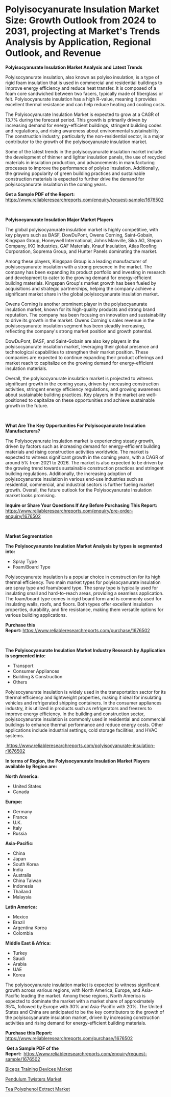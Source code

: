 <p><h1>Polyisocyanurate Insulation Market Size: Growth Outlook from 2024 to 2031, projecting at Market's Trends Analysis by Application, Regional Outlook, and Revenue</h1></p><p><strong>Polyisocyanurate Insulation Market Analysis and Latest Trends</strong></p>
<p><p>Polyisocyanurate insulation, also known as polyiso insulation, is a type of rigid foam insulation that is used in commercial and residential buildings to improve energy efficiency and reduce heat transfer. It is composed of a foam core sandwiched between two facers, typically made of fiberglass or felt. Polyisocyanurate insulation has a high R-value, meaning it provides excellent thermal resistance and can help reduce heating and cooling costs.</p><p>The Polyisocyanurate Insulation Market is expected to grow at a CAGR of 13.7% during the forecast period. This growth is primarily driven by increasing demand for energy-efficient buildings, stringent building codes and regulations, and rising awareness about environmental sustainability. The construction industry, particularly the non-residential sector, is a major contributor to the growth of the polyisocyanurate insulation market.</p><p>Some of the latest trends in the polyisocyanurate insulation market include the development of thinner and lighter insulation panels, the use of recycled materials in insulation production, and advancements in manufacturing processes to improve the performance of polyiso insulation. Additionally, the growing popularity of green building practices and sustainable construction materials is expected to further drive the demand for polyisocyanurate insulation in the coming years.</p></p>
<p><strong>Get a Sample PDF of the Report:&nbsp;</strong> <a href="https://www.reliableresearchreports.com/enquiry/request-sample/1676502">https://www.reliableresearchreports.com/enquiry/request-sample/1676502</a></p>
<p>&nbsp;</p>
<p><strong>Polyisocyanurate Insulation Major Market Players</strong></p>
<p><p>The global polyisocyanurate insulation market is highly competitive, with key players such as BASF, DowDuPont, Owens Corning, Saint-Gobain, Kingspan Group, Honeywell International, Johns Manville, Sika AG, Stepan Company, IKO Industries, GAF Materials, Knauf Insulation, Atlas Roofing Corporation, Soprema Group, and Hunter Panels dominating the market. </p><p>Among these players, Kingspan Group is a leading manufacturer of polyisocyanurate insulation with a strong presence in the market. The company has been expanding its product portfolio and investing in research and development to cater to the growing demand for energy-efficient building materials. Kingspan Group's market growth has been fueled by acquisitions and strategic partnerships, helping the company achieve a significant market share in the global polyisocyanurate insulation market.</p><p>Owens Corning is another prominent player in the polyisocyanurate insulation market, known for its high-quality products and strong brand reputation. The company has been focusing on innovation and sustainability to drive its growth in the market. Owens Corning's sales revenue in the polyisocyanurate insulation segment has been steadily increasing, reflecting the company's strong market position and growth potential.</p><p>DowDuPont, BASF, and Saint-Gobain are also key players in the polyisocyanurate insulation market, leveraging their global presence and technological capabilities to strengthen their market position. These companies are expected to continue expanding their product offerings and market reach to capitalize on the growing demand for energy-efficient insulation materials.</p><p>Overall, the polyisocyanurate insulation market is projected to witness significant growth in the coming years, driven by increasing construction activities, stringent energy efficiency regulations, and growing awareness about sustainable building practices. Key players in the market are well-positioned to capitalize on these opportunities and achieve sustainable growth in the future.</p></p>
<p>&nbsp;</p>
<p><strong>What Are The Key Opportunities For Polyisocyanurate Insulation Manufacturers?</strong></p>
<p><p>The Polyisocyanurate Insulation market is experiencing steady growth, driven by factors such as increasing demand for energy-efficient building materials and rising construction activities worldwide. The market is expected to witness significant growth in the coming years, with a CAGR of around 5% from 2021 to 2026. The market is also expected to be driven by the growing trend towards sustainable construction practices and stringent building regulations. Additionally, the increasing adoption of polyisocyanurate insulation in various end-use industries such as residential, commercial, and industrial sectors is further fueling market growth. Overall, the future outlook for the Polyisocyanurate Insulation market looks promising.</p></p>
<p><strong>Inquire or Share Your Questions If Any Before Purchasing This Report:</strong> <a href="https://www.reliableresearchreports.com/enquiry/pre-order-enquiry/1676502">https://www.reliableresearchreports.com/enquiry/pre-order-enquiry/1676502</a></p>
<p>&nbsp;</p>
<p><strong>Market Segmentation</strong></p>
<p><strong>The Polyisocyanurate Insulation Market Analysis by types is segmented into:</strong></p>
<p><ul><li>Spray Type</li><li>Foam/Board Type</li></ul></p>
<p><p>Polyisocyanurate insulation is a popular choice in construction for its high thermal efficiency. Two main market types for polyisocyanurate insulation are spray type and foam/board type. The spray type is typically used for insulating small and hard-to-reach areas, providing a seamless application. The foam/board type comes in rigid board form and is commonly used for insulating walls, roofs, and floors. Both types offer excellent insulation properties, durability, and fire resistance, making them versatile options for various building applications.</p></p>
<p><strong>Purchase this Report:&nbsp;</strong><a href="https://www.reliableresearchreports.com/purchase/1676502">https://www.reliableresearchreports.com/purchase/1676502</a></p>
<p>&nbsp;</p>
<p><strong>The Polyisocyanurate Insulation Market Industry Research by Application is segmented into:</strong></p>
<p><ul><li>Transport</li><li>Consumer Appliances</li><li>Building & Construction</li><li>Others</li></ul></p>
<p><p>Polyisocyanurate insulation is widely used in the transportation sector for its thermal efficiency and lightweight properties, making it ideal for insulating vehicles and refrigerated shipping containers. In the consumer appliances industry, it is utilized in products such as refrigerators and freezers to improve energy efficiency. In the building and construction sector, polyisocyanurate insulation is commonly used in residential and commercial buildings to enhance thermal performance and reduce energy costs. Other applications include industrial settings, cold storage facilities, and HVAC systems.</p></p>
<p><a href="https://www.reliableresearchreports.com/polyisocyanurate-insulation-r1676502">&nbsp;https://www.reliableresearchreports.com/polyisocyanurate-insulation-r1676502</a></p>
<p><strong>In terms of Region, the Polyisocyanurate Insulation Market Players available by Region are:</strong></p>
<p>
    <p> <strong> North America: </strong>
        <ul>
            <li>United States</li>
            <li>Canada</li>
        </ul>
        </p> 
    <p> <strong> Europe: </strong>
        <ul>
            <li>Germany</li>
            <li>France</li>
            <li>U.K.</li>
            <li>Italy</li>
            <li>Russia</li>
        </ul>
        </p> 
    <p> <strong> Asia-Pacific: </strong>
        <ul>
            <li>China</li>
            <li>Japan</li>
            <li>South Korea</li>
            <li>India</li>
            <li>Australia</li>
            <li>China Taiwan</li>
            <li>Indonesia</li>
            <li>Thailand</li>
            <li>Malaysia</li>
        </ul>
        </p> 
    <p> <strong> Latin America: </strong>
        <ul>
            <li>Mexico</li>
            <li>Brazil</li>
            <li>Argentina Korea</li>
            <li>Colombia</li>
        </ul>
        </p> 
    <p> <strong> Middle East & Africa: </strong>
        <ul>
            <li>Turkey</li>
            <li>Saudi</li>
            <li>Arabia</li>
            <li>UAE</li>
            <li>Korea</li>
        </ul>
    </p>
    </p>
<p><p>The polyisocyanurate insulation market is expected to witness significant growth across various regions, with North America, Europe, and Asia-Pacific leading the market. Among these regions, North America is expected to dominate the market with a market share of approximately 35%, followed by Europe with 30% and Asia-Pacific with 20%. The United States and China are anticipated to be the key contributors to the growth of the polyisocyanurate insulation market, driven by increasing construction activities and rising demand for energy-efficient building materials.</p></p>
<p><strong>Purchase this Report: </strong><a href="https://www.reliableresearchreports.com/purchase/1676502">https://www.reliableresearchreports.com/purchase/1676502</a></p>
<p>&nbsp;<strong>Get a Sample PDF of the Report:&nbsp;&nbsp;</strong><a href="https://www.reliableresearchreports.com/enquiry/request-sample/1676502">https://www.reliableresearchreports.com/enquiry/request-sample/1676502</a></p>
<p><strong></strong></p>
<p><p><a href="https://github.com/kumertitash/Market-Research-Report-List-1/blob/main/biceps-training-devices-market.md">Biceps Training Devices Market</a></p><p><a href="https://github.com/amapolalg/Market-Research-Report-List-1/blob/main/pendulum-twisters-market.md">Pendulum Twisters Market</a></p><p><a href="https://github.com/nathandecarvalho/Market-Research-Report-List-4/blob/main/tea-polyphenol-extract-market.md">Tea Polyphenol Extract Market</a></p></p>